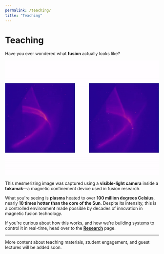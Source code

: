```yaml
---
permalink: /teaching/
title: "Teaching"
---
```


# Teaching

Have you ever wondered what **fusion** actually looks like?

![Fusion GIF – inside a tokamak](/assets/images/output.gif)

This mesmerizing image was captured using a **visible-light camera** inside a **tokamak**—a magnetic confinement device used in fusion research.

What you're seeing is **plasma** heated to over **100 million degrees Celsius**, nearly **10 times hotter than the core of the Sun**. Despite its intensity, this is a controlled environment made possible by decades of innovation in magnetic fusion technology.

If you're curious about how this works, and how we’re building systems to control it in real-time, head over to the [**Research**](/research/) page.

---

More content about teaching materials, student engagement, and guest lectures will be added soon.
